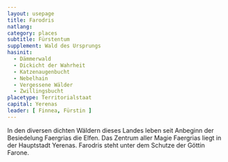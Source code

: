 ```yaml
---
layout: usepage
title: Farodris
natlang: 
category: places
subtitle: Fürstentum
supplement: Wald des Ursprungs
hasinit:
  - Dämmerwald
  - Dickicht der Wahrheit
  - Katzenaugenbucht
  - Nebelhain
  - Vergessene Wälder
  - Zwillingsbucht
placetype: Territorialstaat
capital: Yerenas
leader: [ Finnea, Fürstin ]
---
```


In den diversen dichten Wäldern dieses Landes leben seit Anbeginn der Besiedelung Faergrias die Elfen. Das Zentrum aller
Magie Faergrias liegt in der Hauptstadt Yerenas. Farodris steht unter dem Schutze der Göttin Farone.
